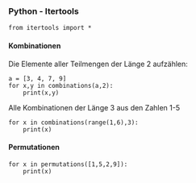 ### Python - Itertools

```
from itertools import *

```
#### Kombinationen

Die Elemente aller Teilmengen der Länge 2 aufzählen:
```
a = [3, 4, 7, 9]
for x,y in combinations(a,2):
    print(x,y)
```

Alle Kombinationen der Länge 3 aus den Zahlen 1-5

```
for x in combinations(range(1,6),3):
    print(x)
```

#### Permutationen

```
for x in permutations([1,5,2,9]):
    print(x)
```

